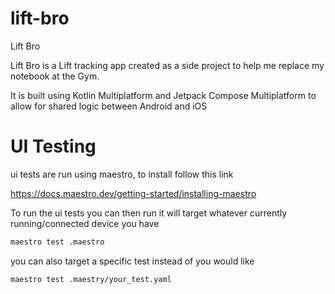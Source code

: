 # lift-bro
Lift Bro

Lift Bro is a Lift tracking app created as a side project to help me replace my notebook at the Gym.

It is built using Kotlin Multiplatform and Jetpack Compose Multiplatform to allow for shared logic between Android and iOS


# UI Testing

ui tests are run using maestro, to install follow this link

https://docs.maestro.dev/getting-started/installing-maestro

To run the ui tests you can then run it will target whatever currently running/connected device you have
```bash
maestro test .maestro
```

you can also target a specific test instead of you would like
```bash
maestro test .maestry/your_test.yaml
```

